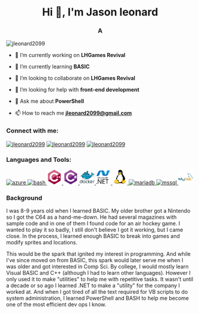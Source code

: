 <h1 align="center">Hi 👋, I'm Jason leonard</h1>
<h3 align="center">A</h3>

<p align="left"> <img src="https://komarev.com/ghpvc/?username=jleonard2099&label=Profile%20views&color=0e75b6&style=flat" alt="jleonard2099" /> </p>

- 🔭 I’m currently working on **LHGames Revival**

- 🌱 I’m currently learning **BASIC**

- 👯 I’m looking to collaborate on **LHGames Revival**

- 🤝 I’m looking for help with **front-end development**

- 💬 Ask me about **PowerShell**

- 📫 How to reach me **jleonard2099@gmail.com**

<h3 align="left">Connect with me:</h3>
<p align="left">
<a href="https://linkedin.com/in/jleonard2099" target="blank"><img align="center" src="https://raw.githubusercontent.com/rahuldkjain/github-profile-readme-generator/master/src/images/icons/Social/linked-in-alt.svg" alt="jleonard2099" height="30" width="40" /></a>
<a href="https://fb.com/jleonard2099" target="blank"><img align="center" src="https://raw.githubusercontent.com/rahuldkjain/github-profile-readme-generator/master/src/images/icons/Social/facebook.svg" alt="jleonard2099" height="30" width="40" /></a>
<a href="https://instagram.com/jleonard2099" target="blank"><img align="center" src="https://raw.githubusercontent.com/rahuldkjain/github-profile-readme-generator/master/src/images/icons/Social/instagram.svg" alt="jleonard2099" height="30" width="40" /></a>
</p>

<h3 align="left">Languages and Tools:</h3>
<p align="left"> <a href="https://azure.microsoft.com/en-in/" target="_blank" rel="noreferrer"> <img src="https://www.vectorlogo.zone/logos/microsoft_azure/microsoft_azure-icon.svg" alt="azure" width="40" height="40"/> </a> <a href="https://www.gnu.org/software/bash/" target="_blank" rel="noreferrer"> <img src="https://www.vectorlogo.zone/logos/gnu_bash/gnu_bash-icon.svg" alt="bash" width="40" height="40"/> </a> <a href="https://www.w3schools.com/cpp/" target="_blank" rel="noreferrer"> <img src="https://raw.githubusercontent.com/devicons/devicon/master/icons/cplusplus/cplusplus-original.svg" alt="cplusplus" width="40" height="40"/> </a> <a href="https://www.w3schools.com/cs/" target="_blank" rel="noreferrer"> <img src="https://raw.githubusercontent.com/devicons/devicon/master/icons/csharp/csharp-original.svg" alt="csharp" width="40" height="40"/> </a> <a href="https://www.docker.com/" target="_blank" rel="noreferrer"> <img src="https://raw.githubusercontent.com/devicons/devicon/master/icons/docker/docker-original-wordmark.svg" alt="docker" width="40" height="40"/> </a> <a href="https://dotnet.microsoft.com/" target="_blank" rel="noreferrer"> <img src="https://raw.githubusercontent.com/devicons/devicon/master/icons/dot-net/dot-net-original-wordmark.svg" alt="dotnet" width="40" height="40"/> </a> <a href="https://www.linux.org/" target="_blank" rel="noreferrer"> <img src="https://raw.githubusercontent.com/devicons/devicon/master/icons/linux/linux-original.svg" alt="linux" width="40" height="40"/> </a> <a href="https://mariadb.org/" target="_blank" rel="noreferrer"> <img src="https://www.vectorlogo.zone/logos/mariadb/mariadb-icon.svg" alt="mariadb" width="40" height="40"/> </a> <a href="https://www.microsoft.com/en-us/sql-server" target="_blank" rel="noreferrer"> <img src="https://www.svgrepo.com/show/303229/microsoft-sql-server-logo.svg" alt="mssql" width="40" height="40"/> </a> <a href="https://www.mysql.com/" target="_blank" rel="noreferrer"> <img src="https://raw.githubusercontent.com/devicons/devicon/master/icons/mysql/mysql-original-wordmark.svg" alt="mysql" width="40" height="40"/> </a> </p>


<h3 align="left">Background</h3>
<p align="left">
I was 8-9 years old when I learned BASIC. My older brother got a Nintendo so I got the C64 as a hand-me-down. He had several magazines with sample code and in one of them I found code for an air hockey game. I wanted to play it so badly, I still don't believe I got it working, but I came close. In the process, I learned enough BASIC to break into games and modify sprites and locations.
</p>

<p align="left">
This would be the spark that ignited my interest in programming. And while I've since moved on from BASIC, this spark would later serve me when I was older and got interested in Comp Sci. By college, I would mostly learn Visual BASIC and C++ (although I had to learn other languages). However I only used it to make "utilities" to help me with repetitive tasks. It wasn't until a decade or so ago I learned .NET to make a "utility" for the company I worked at. And when I got tired of all the text required for VB scripts to do system administration, I learned PowerShell and BASH to help me become one of the most efficient dev ops I know.
</p>
